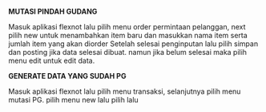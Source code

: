 **MUTASI PINDAH GUDANG**

Masuk aplikasi flexnot lalu pilih menu order permintaan pelanggan, next pilih new untuk menambahkan item baru dan masukkan nama item serta jumlah item yang akan diorder
Setelah selesai penginputan lalu pilih simpan dan posting jika data selesai dibuat. namun jika belum selesai maka pilih menu edit untuk edit data.

**GENERATE DATA YANG SUDAH PG**

Masuk aplikasi flexnot lalu pilih menu transaksi, selanjutnya pilih menu mutasi PG. pilih menu new lalu pilih lalu 
  
